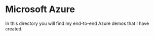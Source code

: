 # Microsoft Azure

In this directory you will find my end-to-end Azure demos that I have created.  
